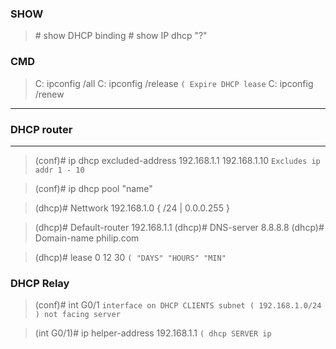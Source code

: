 ### SHOW

>\# show DHCP binding
>\# show IP dhcp "?"

### CMD

>C: ipconfig /all
>C: ipconfig /release `( Expire DHCP lease`
>C: ipconfig /renew

___
### DHCP router
___

>(conf)# ip dhcp  excluded-address 192.168.1.1 192.168.1.10
>`Excludes ip addr 1 - 10`

>(conf)# ip dhcp pool "name"

>(dhcp)# Nettwork 192.168.1.0 { /24 | 0.0.0.255 } 

>(dhcp)# Default-router 192.168.1.1
>(dhcp)# DNS-server 8.8.8.8
>(dhcp)# Domain-name philip.com

>(dhcp)# lease 0 12 30 `( "DAYS" "HOURS" "MIN"`

### DHCP **Relay**

>(conf)# int G0/1 
>`interface on DHCP CLIENTS subnet ( 192.168.1.0/24 ) not facing server`

>(int G0/1)# ip helper-address 192.168.1.1 `( dhcp SERVER ip`